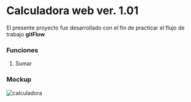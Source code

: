 # Calculadora web ver. 1.01
El presente proyecto fue desarrollado con el fin de practicar el flujo de trabajo **gitFlow**
### Funciones
1. Sumar
### Mockup
![calculadora](https://calculator-1.com/images/screens/calculator_1.png)

